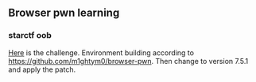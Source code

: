 ## Browser pwn learning

### starctf oob
[Here](https://github.com/sixstars/starctf2019/tree/master/pwn-OOB) is the challenge.
Environment building according to https://github.com/m1ghtym0/browser-pwn.
Then change to version 7.5.1 and apply the patch.
